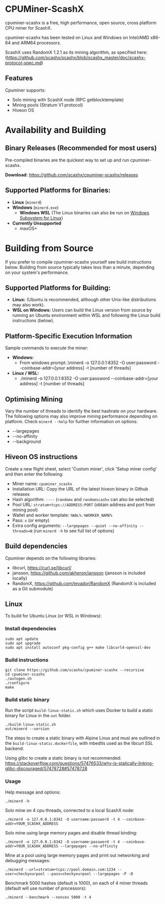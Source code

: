# CPUMiner-ScashX

cpuminer-scashx is a free, high performance, open source, cross platform CPU miner for ScashX.

cpuminer-scashx has been tested on Linux and Windows on Intel/AMD x86-64 and ARM64 processors.

ScashX uses RandomX 1.2.1 as its mining algorithm, as specified here: (https://github.com/scashx/scashx/blob/scashx_master/doc/scashx-protocol-spec.md)

## Features

Cpuminer supports:
* Solo mining with ScashX node (RPC getblocktemplate)
* Mining pools (Stratum V1 protocol)
* Hiveon OS

# Availability and Building
## Binary Releases (Recommended for most users)
Pre-compiled binaries are the quickest way to set up and run cpuminer-scashx.

**Download:** https://github.com/scashx/cpuminer-scashx/releases

## Supported Platforms for Binaries:
* **Linux** (`minerd`)
* **Windows** (`minerd.exe`)
  * **Windows WSL** (The Linux binaries can also be run on [Windows Subsystem for Linux](https://learn.microsoft.com/en-us/windows/wsl/about))
* **Currently Unsupported**
  * maxOS+
  
# Building from Source
If you prefer to compile cpuminer-scashx yourself see build instructions below. Building from source typically takes less than a minute, depending on your system's performance.

## Supported Platforms for Building:
* **Linux:** (Ubuntu is recommended, although other Unix-like distributions may also work).
* **WSL on Windows:** Users can build the Linux version from source by running an Ubuntu environment within WSL and following the Linux build instructions (below).

## Platform-Specific Execution Information
Sample commands to execute the miner:
* **Windows:**
  * From windows prompt:.\minerd -o 127.0.0.1:8352 -O user:password --coinbase-addr=[your address] -t [number of threads]
* **Linux / WSL:**
  * ./minerd -o 127.0.0.1:8352 -O user:password --coinbase-addr=[your address] -t [number of threads]
## Optimising Mining
Vary the number of threads to identify the best hashrate on your hardware. The following options may also improve mining performance depending on platform. Check `minerd --help` for further information on options:
* --largepages
* --no-affinity
* --background

## Hiveon OS instructions

Create a new flight sheet, select 'Custom miner', click 'Setup miner config' and then enter the following:
- Miner name: `cpuminer_scashx`
- Installation URL: Copy the URL of the latest hiveon binary in Github releases
- Hash algorithm: `----` (`randomx` and `randomscashx` can also be selected)
- Pool URL: `stratum+tcps://ADDRESS:PORT` (obtain address and port from mining pool)
- Wallet and worker template: `%WAL%.%WORKER_NAME%`
- Pass: `x` (or empty)
- Extra config arguments: `--largepages --quiet --no-affinity --threads=N` (run `minerd -h` to see full list of options)

## Build dependencies

Cpuminer depends on the following libraries:
- libcurl, https://curl.se/libcurl/
- jansson, https://github.com/akheron/jansson (jansson is included locally)
- RandomX, https://github.com/tevador/RandomX (RandomX is included as a Git submodule)

## Linux

To build for Ubuntu Linux (or WSL in Windows):

### Install dependencies
```
sudo apt update
sudo apt upgrade
sudo apt install autoconf pkg-config g++ make libcurl4-openssl-dev
```

### Build instructions
```
git clone https://github.com/scashx/cpuminer-scashx --recursive
cd cpuminer-scashx
./autogen.sh
./configure
make
```

### Build static binary

Run the script `build-linux-static.sh` which uses Docker to build a static binary for Linux in the `out` folder.
```
./build-linux-static.sh
out/minerd --version
```

The steps to create a static binary with Alpine Linux and musl are outlined in the `build-linux-static.dockerfile`, with mbedtls used as the libcurl SSL backend.

Using glibc to create a static binary is not recommended: https://stackoverflow.com/questions/57476533/why-is-statically-linking-glibc-discouraged/57478728#57478728

### Usage

Help message and options:
```
./minerd -h
```

Solo mine on 4 cpu threads, connected to a local ScashX node:
```
./minerd -o 127.0.0.1:8342 -O username:password -t 4 --coinbase-addr=YOUR_SCASHX_ADDRESS
```

Solo mine using large memory pages and disable thread binding:
```
./minerd -o 127.0.0.1:8342 -O username:password -t 4 --coinbase-addr=YOUR_SCASHX_ADDRESS --largepages --no-affinity
```

Mine at a pool using large memory pages and print out networking and debugging messages:
```
./minerd --url=stratum+tcps://pool.domain.com:1234 --user=checkyourpool --pass=checkyourpool --largepages -P -D
```

Benchmark 5000 hashes (default is 1000), on each of 4 miner threads (default will use number of processors):
```
./minerd --benchmark --nonces 5000 -t 4
```
